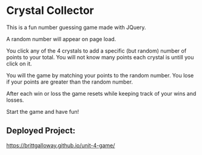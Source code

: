 # Crystal Collector

This is a fun number guessing game made with JQuery.

A random number will appear on page load.

You click any of the 4 crystals to add a specific (but random) number of points to your total. You will not know many points each crystal is untill you click on it.

You will the game by matching your points to the random number.
You lose if your points are greater than the random number.

After each win or loss the game resets while keeping track of your wins and losses.

Start the game and have fun!

## Deployed Project:
https://brittgalloway.github.io/unit-4-game/
